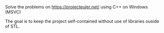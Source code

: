 Solve the problems on https://projecteuler.net/ using C++ on Windows (MSVC)

The goal is to keep the project self-contained without use of libraries ouside of STL.
